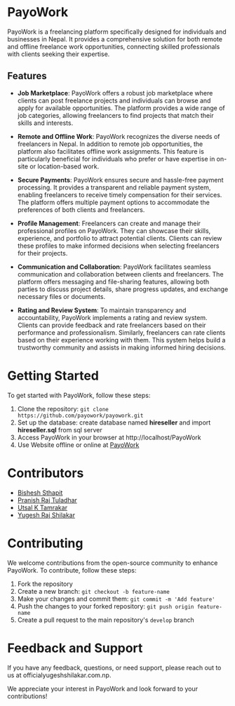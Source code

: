 # PayoWork 


PayoWork is a freelancing platform specifically designed for individuals and businesses in Nepal. It provides a comprehensive solution for both remote and offline freelance work opportunities, connecting skilled professionals with clients seeking their expertise.

## Features
- **Job Marketplace**: PayoWork offers a robust job marketplace where clients can post freelance projects and individuals can browse and apply for available opportunities. The platform provides a wide range of job categories, allowing freelancers to find projects that match their skills and interests.

- **Remote and Offline Work**: PayoWork recognizes the diverse needs of freelancers in Nepal. In addition to remote job opportunities, the platform also facilitates offline work assignments. This feature is particularly beneficial for individuals who prefer or have expertise in on-site or location-based work.

- **Secure Payments**: PayoWork ensures secure and hassle-free payment processing. It provides a transparent and reliable payment system, enabling freelancers to receive timely compensation for their services. The platform offers multiple payment options to accommodate the preferences of both clients and freelancers.

- **Profile Management**: Freelancers can create and manage their professional profiles on PayoWork. They can showcase their skills, experience, and portfolio to attract potential clients. Clients can review these profiles to make informed decisions when selecting freelancers for their projects.

- **Communication and Collaboration**: PayoWork facilitates seamless communication and collaboration between clients and freelancers. The platform offers messaging and file-sharing features, allowing both parties to discuss project details, share progress updates, and exchange necessary files or documents.

- **Rating and Review System**: To maintain transparency and accountability, PayoWork implements a rating and review system. Clients can provide feedback and rate freelancers based on their performance and professionalism. Similarly, freelancers can rate clients based on their experience working with them. This system helps build a trustworthy community and assists in making informed hiring decisions.

# Getting Started
To get started with PayoWork, follow these steps:

1. Clone the repository: `git clone https://github.com/payowork/payowork.git`
2. Set up the database: create database named **hireseller** and import **hireseller.sql** from sql server
3. Access PayoWork in your browser at http://localhost/PayoWork
4. Use Website offline or online at [PayoWork](https://www.yugeshrajshilakar.com)

# Contributors
- [Bishesh Sthapit](https://github.com/bishesh55)
- [Pranish Raj Tuladhar](https://github.com/pranish9)
- [Utsal K Tamrakar](https://github.com/utsal143)
- [Yugesh Raj Shilakar](https://github.com/yugesh-shilakar)

# Contributing
We welcome contributions from the open-source community to enhance PayoWork. To contribute, follow these steps:

1. Fork the repository
2. Create a new branch: `git checkout -b feature-name`
3. Make your changes and commit them: `git commit -m 'Add feature'`
4. Push the changes to your forked repository: `git push origin feature-name`
5. Create a pull request to the main repository's `develop` branch

# Feedback and Support
If you have any feedback, questions, or need support, please reach out to us at officialyugeshshilakar.com.np.

We appreciate your interest in PayoWork and look forward to your contributions!
